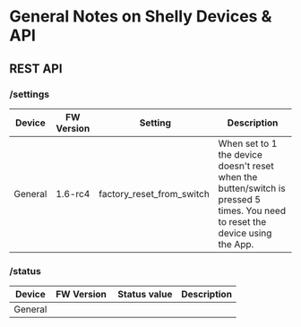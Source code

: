 # General Notes on Shelly Devices & API

## REST API

### /settings

| Device    | FW Version | Setting                   | Description                           |
|-----------|------------|---------------------------|---------------------------------------|
| General   | 1.6-rc4    | factory_reset_from_switch | When set to 1 the device doesn't reset when the butten/switch is pressed 5 times. You need to reset the device using the App. |

### /status

| Device    |FW Version  | Status value              | Description                           |
|-----------|------------|---------------------------|---------------------------------------|
| General   |            |                           |                                       |
